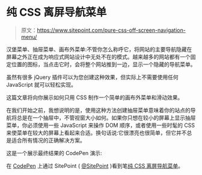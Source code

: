 # 纯 CSS 离屏导航菜单

> 原文：<https://www.sitepoint.com/pure-css-off-screen-navigation-menu/>

汉堡菜单、抽屉菜单、画布外菜单:不管你怎么称呼它，将网站的主要导航隐藏在屏幕之外正在成为响应式网站设计中无处不在的模式。越来越多的网站都有一个固定位置的图标，当点击它时，会将整个网站推到一边，显示一个隐藏的导航菜单。

虽然有很多 jQuery 插件可以为您创建这种效果，但实际上不需要使用任何 JavaScript 就可以轻松实现。

这篇文章将向你展示如何只用 CSS 制作一个简单的画布外菜单和滑动效果。

在我们开始之前，我想说明的是，使用这种方法创建抽屉菜单意味着你的站点的导航将总是在一个抽屉中，不管视窗大小如何。如果你只想在较小的屏幕上显示抽屉菜单，你必须使用一些 JavaScript 来操作 DOM 顺序，或者使用一些时髦的 CSS 来使菜单在较大的屏幕上看起来合适。换句话说:它很漂亮也很简单，但它并不总是适合所有情况的正确解决方案。

这是一个展示最终结果的 CodePen 演示:

在 [CodePen](http://codepen.io) 上通过 SitePoint ( [@SitePoint](http://codepen.io/SitePoint) )看到笔[纯 CSS 离屏导航菜单](http://codepen.io/SitePoint/pen/uIemr/)。